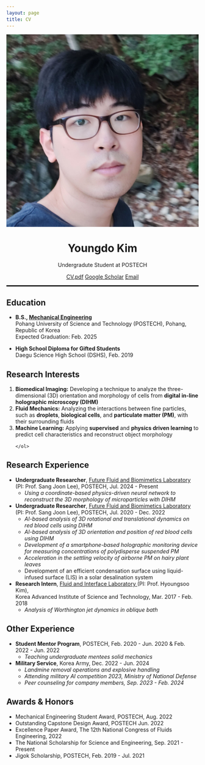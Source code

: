 ```yaml
---
layout: page
title: CV
---
```





<div class="profile" style="text-align: center;">
  <img src="/smile2.jpg" alt="Profile Picture" style="display: block; margin: 0 auto;">
  <h1>Youngdo Kim</h1>
  <p>Undergradute Student at POSTECH</p>
  <div class="contact-info">
    <a href="/Curriculum Vitae_YoungdoKim.pdf">CV.pdf</a>
    <a href="https://scholar.google.com/citations?user=hcQTdngAAAAJ&hl=ko">Google Scholar</a>
    <a href="mailto:[youngdokim@postech.ac.kr]">Email</a>
    
  </div>
</div>

<hr style='border : 1.5px solid black;'>

<section>
  <h2>Education</h2>
        
  <!-- B.S. Section -->
  <div class="education-section">
    <ul>
      <li><strong>B.S., <a href="https://me.postech.ac.kr/">Mechanical Engineering</a></strong></li>
      Pohang University of Science and Technology (POSTECH), Pohang, Republic of Korea <br> Expected Graduation: Feb. 2025
      <!-- <br><strong>Overall GPA:</strong> 3.90/4.30 -->
    </ul>
  </div>

  <!-- High School Diploma Section -->
  <div class="education-section">
    <ul>
      <li><strong>High School Diploma for Gifted Students</strong></li>
      Daegu Science High School (DSHS), Feb. 2019
    </ul>
  </div>
</section>

<section>
    <h2>Research Interests</h2>
    <ol>
        <li><strong>Biomedical Imaging:</strong> Developing a technique to analyze the three-dimensional (3D) orientation and morphology of cells from <strong>digital in-line holographic microscopy (DIHM)</strong></li>
        <li><strong>Fluid Mechanics:</strong> Analyzing the interactions between fine particles, such as <strong>droplets</strong>, <strong>biological cells</strong>, and <strong>particulate matter (PM)</strong>, with their surrounding fluids</li>
        <li><strong>Machine Learning:</strong> Applying <strong>supervised</strong> and <strong>physics driven learning</strong> to predict cell characteristics and reconstruct object morphology</li>

        
    </ol>
    
</section>

<section>
    <h2>Research Experience</h2>
    <ul class="experience">
        <li><strong>Undergraduate Researcher</strong>, <a href="http://bbrc.postech.ac.kr/">Future Fluid and Biomimetics Laboratory </a> <br> (PI: Prof. Sang Joon Lee), POSTECH, Jul. 2024 - Present
            <ul class="experience-list">
              <li><em>Using a coordinate-based physics-driven neural network to reconstruct the 3D morphology of microparticles with DIHM</em></li>
            </ul>
        </li>
        <li><strong>Undergraduate Researcher</strong>, <a href="http://bbrc.postech.ac.kr/">Future Fluid and Biomimetics Laboratory </a> <br> (PI: Prof. Sang Joon Lee), POSTECH, Jul. 2020 - Dec. 2022
            <ul class="experience-list">
                <li><em>AI-based analysis of 3D rotational and translational dynamics on red blood cells using DIHM</em></li>
                <li><em>AI-based analysis of 3D orientation and position of red blood cells using DIHM</em></li>
                <li><em>Development of a smartphone-based holographic monitoring device for measuring concentrations of polydisperse suspended PM</em></li>
                <li><em>Acceleration in the settling velocity of airborne PM on hairy plant leaves</em></li>
                <li>Development of an efficient condensation surface using liquid-infused surface (LIS) in a solar desalination system</li>
            </ul>
        </li>
        <li><strong>Research Intern</strong>, <a href="https://hyoungsookimm.wixsite.com/filkaist">Fluid and Interface Laboratory </a> (PI: Prof. Hyoungsoo Kim),
          <br> Korea Advanced Institute of Science and Technology, Mar. 2017 - Feb. 2018
            <ul class="experience-list"> 
              <li><em>Analysis of Worthington jet dynamics in oblique bath</em></li>
            </ul>
        </li>
    </ul>
</section>

<section>
    <h2>Other Experience</h2>
    <ul class="experience">
        <li><strong>Student Mentor Program</strong>, POSTECH, Feb. 2020 - Jun. 2020 & Feb. 2022 - Jun. 2022
            <ul class="experience-list">
                <li><em>Teaching undergraduate mentees solid mechanics</em></li>
            </ul>
        </li>
        <li><strong>Military Service</strong>, Korea Army, Dec. 2022 - Jun. 2024
            <ul class="experience-list">
                <li><em>Landmine removal operations and explosive handling</em></li>
                <li><em>Attending military AI competition 2023, Ministry of National Defense</em></li>
                <li><em>Peer counseling for company members, Sep. 2023 - Feb. 2024</em></li>
            </ul>
        </li>
    </ul>
</section>

<section>
            <h2>Awards & Honors</h2>
            <ul class="awards">
                <li>Mechanical Engineering Student Award, POSTECH, Aug. 2022</li>
                <li>Outstanding Capstone Design Award, POSTECH Jun. 2022</li>
                <li>Excellence Paper Award, The 12th National Congress of Fluids Engineering, 2022</li>
                <li>The National Scholarship for Science and Engineering, Sep. 2021 - Present</li>
                <li>Jigok Scholarship, POSTECH, Feb. 2019 - Jul. 2021</li>
            </ul>
  </section>
